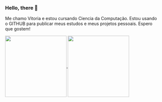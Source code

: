 ### Hello, there 👋

Me chamo Vitoria e estou cursando Ciencia da Computação. Estou usando o GITHUB para publicar meus estudos e meus projetos pessoais. Espero que gostem! <br>

<a href="https://github.com/anuraghazra/github-readme-stats">
  <img height=200 align="center" src="https://github-readme-stats.vercel.app/api?username=venicode&show_icons=true&theme=radical" />
</a>
<a href="https://github.com/anuraghazra/convoychat">
  <img height=200 align="center" src="https://github-readme-stats.vercel.app/api/top-langs?username=venicode&layout=compact&langs_count=8&card_width=320&theme=radical" />
</a>
